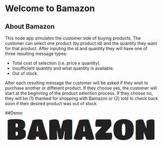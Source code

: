 # Welcome to **Bamazon**
## About Bamazon
This node app simulates the customer side of buying products. The customer can select one product (by product id) and the quantity they want for that product. After inputing the id and quantity they will have one of three resulting message types:
- Total cost of selection (i.e. price x quantity).
- Insufficient quantity and what quantity is available.
- Out of stock.

After each resulting message the customer will be asked if they wish to purchase another or different product. If they choose yes, the customer will start at the beginning of the product selection process. If they choose no, they will be (1) thanked for shopping with Bamazon or (2) told to check back soon if their desired product was out of stock.

##Demo
[![Bamazon Demo](./bamazon.png)](http://somup.com/cFhjIsVGAH)